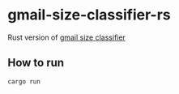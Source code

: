 # gmail-size-classifier-rs

Rust version of [gmail size classifier](https://github.com/debamitro/gmail-size-classifier)

## How to run

```sh
cargo run
```

